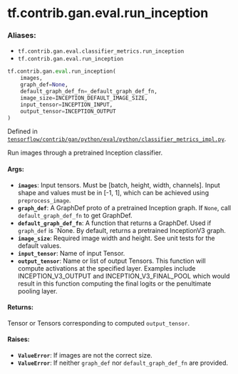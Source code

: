 <div itemscope itemtype="http://developers.google.com/ReferenceObject">
<meta itemprop="name" content="tf.contrib.gan.eval.run_inception" />
<meta itemprop="path" content="Stable" />
</div>

# tf.contrib.gan.eval.run_inception

### Aliases:

* `tf.contrib.gan.eval.classifier_metrics.run_inception`
* `tf.contrib.gan.eval.run_inception`

``` python
tf.contrib.gan.eval.run_inception(
    images,
    graph_def=None,
    default_graph_def_fn=_default_graph_def_fn,
    image_size=INCEPTION_DEFAULT_IMAGE_SIZE,
    input_tensor=INCEPTION_INPUT,
    output_tensor=INCEPTION_OUTPUT
)
```



Defined in [`tensorflow/contrib/gan/python/eval/python/classifier_metrics_impl.py`](/code/stable/tensorflow/contrib/gan/python/eval/python/classifier_metrics_impl.py).

Run images through a pretrained Inception classifier.

#### Args:

* <b>`images`</b>: Input tensors. Must be [batch, height, width, channels]. Input shape
    and values must be in [-1, 1], which can be achieved using
    `preprocess_image`.
* <b>`graph_def`</b>: A GraphDef proto of a pretrained Inception graph. If `None`,
    call `default_graph_def_fn` to get GraphDef.
* <b>`default_graph_def_fn`</b>: A function that returns a GraphDef. Used if
    `graph_def` is `None. By default, returns a pretrained InceptionV3 graph.
* <b>`image_size`</b>: Required image width and height. See unit tests for the default
    values.
* <b>`input_tensor`</b>: Name of input Tensor.
* <b>`output_tensor`</b>: Name or list of output Tensors. This function will compute
    activations at the specified layer. Examples include INCEPTION_V3_OUTPUT
    and INCEPTION_V3_FINAL_POOL which would result in this function computing
    the final logits or the penultimate pooling layer.


#### Returns:

Tensor or Tensors corresponding to computed `output_tensor`.


#### Raises:

* <b>`ValueError`</b>: If images are not the correct size.
* <b>`ValueError`</b>: If neither `graph_def` nor `default_graph_def_fn` are provided.